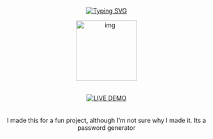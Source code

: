 <p align="middle">
    <a href="https://github.com/Rushmaster12">
        <img
        src="https://readme-typing-svg.herokuapp.com?size=30&width=800&lines=Password+Generator+𝚪𝐔𝐒𝚮+𝚳𝚫𝐒𝚻𝚵𝚪☯️"
            alt="Typing SVG"
        />
    </a>
</p>
<div align="center">
  <p align="center">
<img src="https://files.catbox.moe/og666h.jpeg" alt="img" width="140" height="138"/>
</p>

<br>
<div align="center">
<a href='https://Loki-xer.github.io/Password-Generator/' target="_blank"><img alt='LIVE DEMO' src='https://img.shields.io/badge/Live_Demo-100000?style=for-the-badge&logo= live demo&logoColor=white&labelColor=darkblue&color=darkblue'/></a>

<br>


<br>
<br>
I made this for a fun project, although I'm not sure why I made it. Its a password generator 
